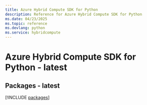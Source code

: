 ```yaml
---
title: Azure Hybrid Compute SDK for Python
description: Reference for Azure Hybrid Compute SDK for Python
ms.date: 04/23/2025
ms.topic: reference
ms.devlang: python
ms.service: hybridcompute
---
```

# Azure Hybrid Compute SDK for Python - latest
## Packages - latest
[!INCLUDE [packages](hybrid-compute-index.md)]